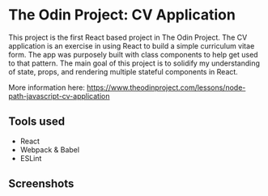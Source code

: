 # The Odin Project: CV Application
This project is the first React based project in The Odin Project. The CV application is an exercise in using React to build a simple curriculum vitae form. The app was purposely built with class components to help get used to that pattern. The main goal of this project is to solidify my understanding of state, props, and rendering multiple stateful components in React.

More information here: https://www.theodinproject.com/lessons/node-path-javascript-cv-application

## Tools used
- React
- Webpack & Babel
- ESLint
  
## Screenshots
  
